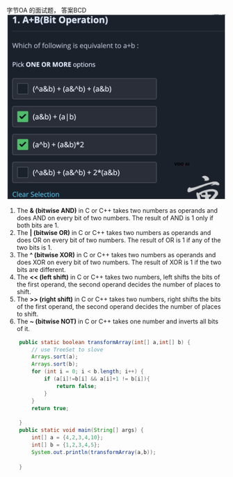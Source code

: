 字节OA 的面试题， 答案BCD
![](https://raw.githubusercontent.com/PANhuihuihuihui/PicBed/main/202210051930318.png)

1.  The **& (bitwise AND)** in C or C++ takes two numbers as operands and does AND on every bit of two numbers. The result of AND is 1 only if both bits are 1.  
2.  The **| (bitwise OR)** in C or C++ takes two numbers as operands and does OR on every bit of two numbers. The result of OR is 1 if any of the two bits is 1. 
3.  The **^ (bitwise XOR)** in C or C++ takes two numbers as operands and does XOR on every bit of two numbers. The result of XOR is 1 if the two bits are different. 
4.  The **<< (left shift)** in C or C++ takes two numbers, left shifts the bits of the first operand, the second operand decides the number of places to shift. 
5.  The **>> (right shift)** in C or C++ takes two numbers, right shifts the bits of the first operand, the second operand decides the number of places to shift. 
6.  The **~ (bitwise NOT)** in C or C++ takes one number and inverts all bits of it.

```java
    public static boolean transformArray(int[] a,int[] b) {
        // use TreeSet to slove
        Arrays.sort(a);
        Arrays.sort(b);
        for (int i = 0; i < b.length; i++) {
            if (a[i]!=b[i] && a[i]+1 != b[i]){
                return false;
            }
        }
        return true;

    }
    public static void main(String[] args) {
        int[] a = {4,2,3,4,10};
        int[] b = {1,2,3,4,5};
        System.out.println(transformArray(a,b));
    
    }
```

